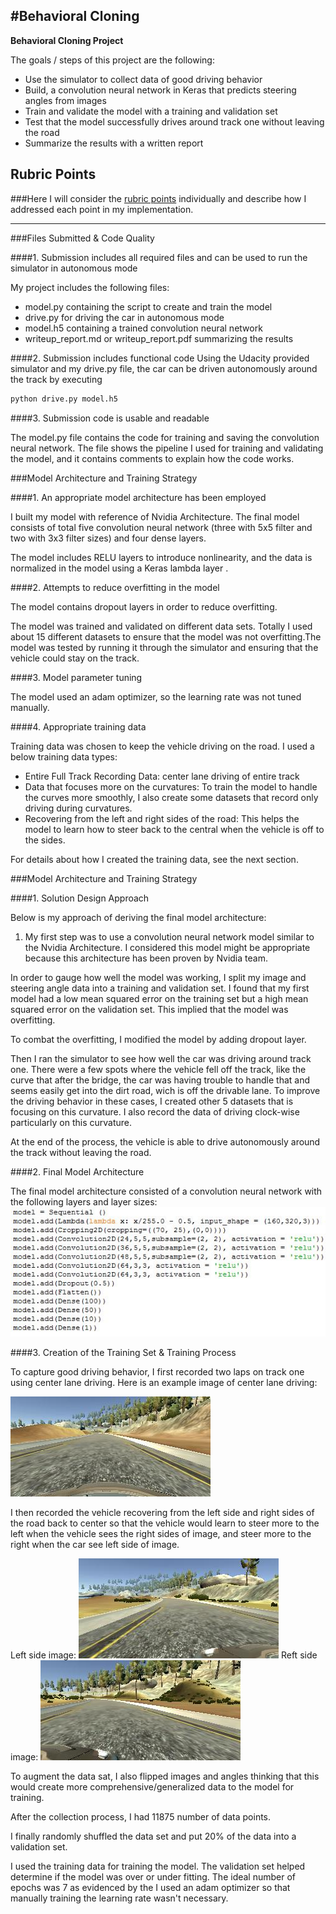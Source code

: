 #**Behavioral Cloning** 
---

**Behavioral Cloning Project**

The goals / steps of this project are the following:
* Use the simulator to collect data of good driving behavior
* Build, a convolution neural network in Keras that predicts steering angles from images
* Train and validate the model with a training and validation set
* Test that the model successfully drives around track one without leaving the road
* Summarize the results with a written report


[//]: # (Image References)

[image1]: ./images/modelarch.jpg "Model Arch"
[image2]: ./images/centraldriving.jpg "Central driving Image"
[image3]: ./images/leftsideimage.jpg "Left side Image"
[image4]: ./images/rightsideimage.jpg "Right side Image"
[image5]: ./examples/placeholder_small.png "Normal Image"


## Rubric Points
###Here I will consider the [rubric points](https://review.udacity.com/#!/rubrics/432/view) individually and describe how I addressed each point in my implementation.  

---
###Files Submitted & Code Quality

####1. Submission includes all required files and can be used to run the simulator in autonomous mode

My project includes the following files:
* model.py containing the script to create and train the model
* drive.py for driving the car in autonomous mode
* model.h5 containing a trained convolution neural network 
* writeup_report.md or writeup_report.pdf summarizing the results

####2. Submission includes functional code
Using the Udacity provided simulator and my drive.py file, the car can be driven autonomously around the track by executing 
```sh
python drive.py model.h5
```

####3. Submission code is usable and readable

The model.py file contains the code for training and saving the convolution neural network. The file shows the pipeline I used for training and validating the model, and it contains comments to explain how the code works.

###Model Architecture and Training Strategy

####1. An appropriate model architecture has been employed

I built my model with reference of Nvidia Architecture. The final model consists of total five convolution neural network (three with 5x5 filter and two with 3x3 filter sizes) and four dense layers.

The model includes RELU layers to introduce nonlinearity, and the data is normalized in the model using a Keras lambda layer . 

####2. Attempts to reduce overfitting in the model

The model contains dropout layers in order to reduce overfitting. 

The model was trained and validated on different data sets. Totally I used about 15 different datasets to ensure that the model was not overfitting.The model was tested by running it through the simulator and ensuring that the vehicle could stay on the track.

####3. Model parameter tuning

The model used an adam optimizer, so the learning rate was not tuned manually.

####4. Appropriate training data

Training data was chosen to keep the vehicle driving on the road. I used a below training data types:
- Entire Full Track Recording Data: center lane driving of entire track
- Data that focuses more on the curvatures: To train the model to handle the curves more smoothly, I also create some datasets that record only driving during curvatures.  
- Recovering from the left and right sides of the road: This helps the model to learn how to steer back to the central when the vehicle is off to the sides.

For details about how I created the training data, see the next section. 

###Model Architecture and Training Strategy

####1. Solution Design Approach

Below is my approach of deriving the final model architecture:

1. My first step was to use a convolution neural network model similar to the Nvidia Architecture. I considered this model might be appropriate because this architecture has been proven by Nvidia team.

In order to gauge how well the model was working, I split my image and steering angle data into a training and validation set. I found that my first model had a low mean squared error on the training set but a high mean squared error on the validation set. This implied that the model was overfitting. 

To combat the overfitting, I modified the model by adding dropout layer.

Then I ran the simulator to see how well the car was driving around track one. There were a few spots where the vehicle fell off the track, like the curve that after the bridge, the car was having trouble to handle that and seems easily get into the dirt road, wich is off the drivable lane. To improve the driving behavior in these cases, I created other 5 datasets that is focusing on this curvature. I also record the data of driving clock-wise particularly on this curvature.  

At the end of the process, the vehicle is able to drive autonomously around the track without leaving the road.

####2. Final Model Architecture

The final model architecture consisted of a convolution neural network with the following layers and layer sizes:
![alt text][image1]


####3. Creation of the Training Set & Training Process

To capture good driving behavior, I first recorded two laps on track one using center lane driving. Here is an example image of center lane driving:

![alt text][image2]

I then recorded the vehicle recovering from the left side and right sides of the road back to center so that the vehicle would learn to steer more to the left when the vehicle sees the right sides of image, and steer more to the right when the car see left side of image. 

Left side image:
![alt text][image3]
Reft side image:
![alt text][image4]


To augment the data sat, I also flipped images and angles thinking that this would create more comprehensive/generalized data to the model for training. 



After the collection process, I had 11875 number of data points. 

I finally randomly shuffled the data set and put 20% of the data into a validation set. 

I used the training data for training the model. The validation set helped determine if the model was over or under fitting. The ideal number of epochs was 7 as evidenced by the  I used an adam optimizer so that manually training the learning rate wasn't necessary.
